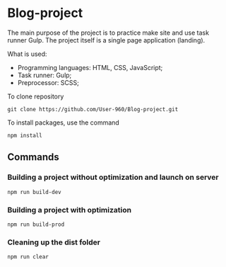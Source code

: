# Blog-project

The main purpose of the project is to practice make site and use task runner Gulp. The project itself is a single page application (landing).

What is used:

- Programming languages: HTML, CSS, JavaScript;
- Task runner: Gulp;
- Preprocessor: SCSS;

To clone repository

```shell
git clone https://github.com/User-960/Blog-project.git
```

To install packages, use the command

```shell
npm install
```

## Commands

### Building a project without optimization and launch on server

```shell
npm run build-dev
```

### Building a project with optimization

```shell
npm run build-prod
```

### Cleaning up the dist folder

```shell
npm run clear
```
